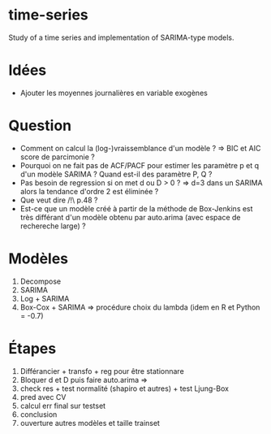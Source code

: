 # time-series
Study of a time series and implementation of SARIMA-type models.

# Idées
- Ajouter les moyennes journalières en variable exogènes

# Question
- Comment on calcul la (log-)vraissemblance d'un modèle ? => BIC et AIC score de parcimonie ?
- Pourquoi on ne fait pas de ACF/PACF pour estimer les paramètre p et q d'un modèle SARIMA ? Quand est-il des paramètre P, Q ?
- Pas besoin de regression si on met d ou D > 0 ? => d=3 dans un SARIMA alors la tendance d'ordre 2 est éliminée ?
- Que veut dire /!\ p.48 ?
- Est-ce que un modèle créé à partir de la méthode de Box-Jenkins est très différant d'un modèle obtenu par auto.arima (avec espace de rechereche large) ?

# Modèles

1. Decompose
2. SARIMA
3. Log + SARIMA
4. Box-Cox + SARIMA => procédure choix du lambda (idem en R et Python = -0.7)

# Étapes
1. Différancier + transfo + reg pour être stationnare
2. Bloquer d et D puis faire auto.arima => 
3. check res + test normalité (shapiro et autres) + test Ljung-Box
4. pred avec CV
5. calcul err final sur testset
6. conclusion
7. ouverture autres modèles et taille trainset
